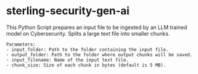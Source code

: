 # sterling-security-gen-ai
This Python Script prepares an input file to be ingested by an LLM trained model on Cybersecurity.
Splits a large text file into smaller chunks.

    Parameters:
    - input_folder: Path to the folder containing the input file.
    - output_folder: Path to the folder where output chunks will be saved.
    - input_filename: Name of the input text file.
    - chunk_size: Size of each chunk in bytes (default is 5 MB).